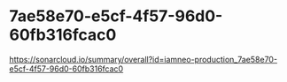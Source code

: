 # 7ae58e70-e5cf-4f57-96d0-60fb316fcac0
https://sonarcloud.io/summary/overall?id=iamneo-production_7ae58e70-e5cf-4f57-96d0-60fb316fcac0
